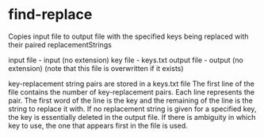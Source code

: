 # find-replace
Copies input file to output file with the specified keys being replaced with their paired replacementStrings

input file - input (no extension)
key file - keys.txt
output file - output (no extension) (note that this file is overwritten if it exists)

key-replacement string pairs are stored in a keys.txt file
The first line of the file contains the number of key-replacement pairs.
Each line represents the pair. The first word of the line is the key and the remaining of the line is the string to replace it with.
If no replacement string is given for a specified key, the key is essentially deleted in the output file.
If there is ambiguity in which key to use, the one that appears first in the file is used.